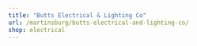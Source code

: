 ```yaml
---
title: "Butts Electrical & Lighting Co"
url: /martinsburg/butts-electrical-and-lighting-co/
shop: electrical
---
```

